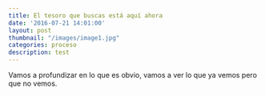 ```yaml
---
title: El tesoro que buscas está aquí ahora
date: '2016-07-21 14:01:00'
layout: post
thumbnail: "/images/image1.jpg"
categories: proceso
description: test
---
```

Vamos a profundizar en lo que es obvio, vamos a ver lo que ya vemos pero que no vemos.